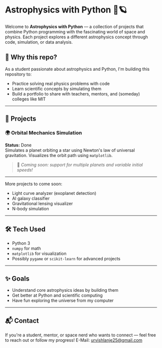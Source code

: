 # Astrophysics with Python 🚀🪐

Welcome to **Astrophysics with Python** — a collection of projects that combine Python programming with the fascinating world of space and physics. Each project explores a different astrophysics concept through code, simulation, or data analysis.

## 🧠 Why this repo?

As a student passionate about astrophysics and Python, I'm building this repository to:
- Practice solving real physics problems with code
- Learn scientific concepts by simulating them
- Build a portfolio to share with teachers, mentors, and (someday) colleges like MIT

---

## 📁 Projects

### 🌍 Orbital Mechanics Simulation
**Status:** Done  
Simulates a planet orbiting a star using Newton's law of universal gravitation. Visualizes the orbit path using `matplotlib`.

> 🔧 *Coming soon: support for multiple planets and variable initial speeds!*

---

More projects to come soon:
- Light curve analyzer (exoplanet detection)
- AI galaxy classifier
- Gravitational lensing visualizer
- N-body simulation

---

## 🛠️ Tech Used

- Python 3
- `numpy` for math
- `matplotlib` for visualization
- Possibly `pygame` or `scikit-learn` for advanced projects

---

## ✨ Goals

- Understand core astrophysics ideas by building them
- Get better at Python and scientific computing
- Have fun exploring the universe from my computer

---

## 📬 Contact

If you're a student, mentor, or space nerd who wants to connect — feel free to reach out or follow my progress!
E-Mail: urvishlanje25@gmail.com

